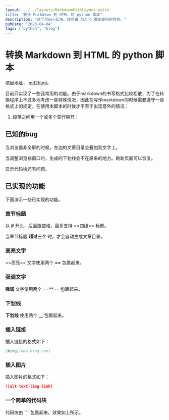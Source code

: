 ```yaml
---
layout: ../../layouts/MarkdownPostLayout.astro
title: "转换 Markdown 到 HTML 的 python 脚本"
description: "这个代码一起用。转向由 Astro 框架支持的博客。"
pubDate: "2023-04-04"
tags: ["python", "blog"]
---
```


# 转换 Markdown 到 HTML 的 python 脚本

项目地址， [md2html](https://github.com/longfei-chen/md2html)。

目前只实现了一些我常用的功能。由于markdown的书写格式比较松散，为了在转换程序上不过多地考虑一些特殊情况，因此在写作markdown的时候需要遵守一些格式上的规定，在使用本脚本的时候才不至于出现意外的情况：

1. 段落之间用一个或多个空行隔开；

## 已知的bug

当浏览器非全屏的时候，左边的文章目录会叠加到文字上。

当调整浏览器窗口时，生成的下划线会不在原来的地方。刷新页面可以恢复。

显示代码块还有问题。

## 已实现的功能

下面演示一些已实现的功能。

### 章节标题

以 **#** 开头，后面跟空格，最多支持 ==四级== 标题。

当章节标题 __超过三个__ 时，才会自动生成文章目录。

### 高亮文字

==高亮== 文字使用两个 **==** 包裹起来。

### 强调文字

**强调** 文字使用两个 ==**== 包裹起来。

### 下划线

__下划线__ 使用两个 **__** 包裹起来。

### 插入链接

插入链接的格式如下：

```markdown
[bing](www.bing.com)
```

### 插入图片

插入图片的格式如下：

```markdown
![alt text](img link)
```

### 一个简单的代码块

代码块由 **```** 包裹起来。效果如上所示。
